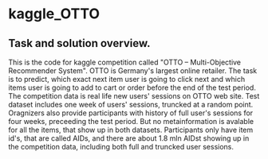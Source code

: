 # kaggle_OTTO
## Task and solution overview.
This is the code for kaggle competition called "OTTO – Multi-Objective Recommender System". OTTO is Germany's largest online retailer. The task is to predict, which exact
next item user is going to click next and which items user is going to add to cart or order before the end of the test period. The competition data is real life new users'
sessions on OTTO web site. Test dataset includes one week of users' sessions, truncked at a random point. Oragnizers also provide participants with history of full 
user's sessions for four weeks, preceeding the test period. But no metainformation is avalable for all the items, that show up in both datasets. Participants only
have item id's, that are called AIDs, and there are about 1.8 mln AIDst showing up in the competition data, including both full and truncked user sessions.
